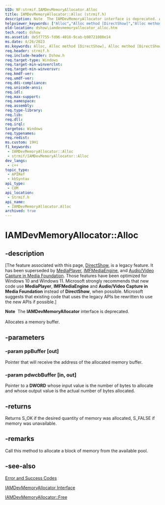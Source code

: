 ```yaml
---
UID: NF:strmif.IAMDevMemoryAllocator.Alloc
title: IAMDevMemoryAllocator::Alloc (strmif.h)
description: Note  The IAMDevMemoryAllocator interface is deprecated. Allocates a memory buffer.
helpviewer_keywords: ["Alloc","Alloc method [DirectShow]","Alloc method [DirectShow]","IAMDevMemoryAllocator interface","IAMDevMemoryAllocator interface [DirectShow]","Alloc method","IAMDevMemoryAllocator.Alloc","IAMDevMemoryAllocator::Alloc","IAMDevMemoryAllocatorAlloc","dshow.iamdevmemoryallocator_alloc","strmif/IAMDevMemoryAllocator::Alloc"]
old-location: dshow\iamdevmemoryallocator_alloc.htm
tech.root: dshow
ms.assetid: de5f7755-fd96-4016-9cab-b98721080e14
ms.date: 4/26/2023
ms.keywords: Alloc, Alloc method [DirectShow], Alloc method [DirectShow],IAMDevMemoryAllocator interface, IAMDevMemoryAllocator interface [DirectShow],Alloc method, IAMDevMemoryAllocator.Alloc, IAMDevMemoryAllocator::Alloc, IAMDevMemoryAllocatorAlloc, dshow.iamdevmemoryallocator_alloc, strmif/IAMDevMemoryAllocator::Alloc
req.header: strmif.h
req.include-header: Dshow.h
req.target-type: Windows
req.target-min-winverclnt: 
req.target-min-winversvr: 
req.kmdf-ver: 
req.umdf-ver: 
req.ddi-compliance: 
req.unicode-ansi: 
req.idl: 
req.max-support: 
req.namespace: 
req.assembly: 
req.type-library: 
req.lib: 
req.dll: 
req.irql: 
targetos: Windows
req.typenames: 
req.redist: 
ms.custom: 19H1
f1_keywords:
 - IAMDevMemoryAllocator::Alloc
 - strmif/IAMDevMemoryAllocator::Alloc
dev_langs:
 - c++
topic_type:
 - APIRef
 - kbSyntax
api_type:
 - COM
api_location:
 - Strmif.h
api_name:
 - IAMDevMemoryAllocator.Alloc
archived: true
---
```


# IAMDevMemoryAllocator::Alloc


## -description

\[The feature associated with this page, [DirectShow](/windows/win32/directshow/directshow), is a legacy feature. It has been superseded by [MediaPlayer](/uwp/api/Windows.Media.Playback.MediaPlayer), [IMFMediaEngine](/windows/win32/api/mfmediaengine/nn-mfmediaengine-imfmediaengine), and [Audio/Video Capture in Media Foundation](/windows/win32/medfound/audio-video-capture-in-media-foundation). Those features have been optimized for Windows 10 and Windows 11. Microsoft strongly recommends that new code use **MediaPlayer**, **IMFMediaEngine** and **Audio/Video Capture in Media Foundation** instead of **DirectShow**, when possible. Microsoft suggests that existing code that uses the legacy APIs be rewritten to use the new APIs if possible.\]

<div class="alert"><b>Note</b>  The <b>IAMDevMemoryAllocator</b> interface is deprecated.</div>
<div> </div>
Allocates a memory buffer.

## -parameters

### -param ppBuffer [out]

Pointer that will receive the address of the allocated memory buffer.

### -param pdwcbBuffer [in, out]

Pointer to a <b>DWORD</b> whose input value is the number of bytes to allocate and whose output value is the actual number of bytes allocated.

## -returns

Returns S_OK if the desired quantity of memory was allocated, S_FALSE if memory was unavailable.

## -remarks

Call this method to allocate a block of memory from the available pool.

## -see-also

<a href="/windows/desktop/DirectShow/error-and-success-codes">Error and Success Codes</a>



<a href="/windows/desktop/api/strmif/nn-strmif-iamdevmemoryallocator">IAMDevMemoryAllocator Interface</a>



<a href="/windows/desktop/api/strmif/nf-strmif-iamdevmemoryallocator-free">IAMDevMemoryAllocator::Free</a>